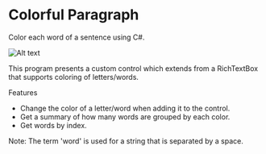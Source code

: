 # Colorful Paragraph
Color each word of a sentence using C#.

![Alt text](https://raw.github.com/nathunandwani/ColorfulParagraph/master/ColorfulParagraphControl/Images/screeny.png "Screeny")

This program presents a custom control which extends from a RichTextBox that supports coloring of letters/words.

Features
<ul>
  <li>Change the color of a letter/word when adding it to the control.</li>
  <li>Get a summary of how many words are grouped by each color.</li>
  <li>Get words by index.</li>
</ul>
  
Note: The term 'word' is used for a string that is separated by a space.
